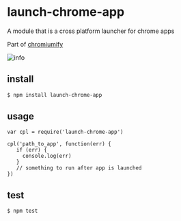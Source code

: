 # launch-chrome-app
A module that is a cross platform launcher for chrome apps

Part of [chromiumify](https://github.com/chromiumify "chromiumify")

![info](https://nodei.co/npm/launch-chrome-app.png)
## install

```sh
$ npm install launch-chrome-app
```

## usage 

```
var cpl = require('launch-chrome-app')

cpl('path_to_app', function(err) { 
   if (err) {
     console.log(err)
   }
   // something to run after app is launched
})
```

## test

```sh
$ npm test
```